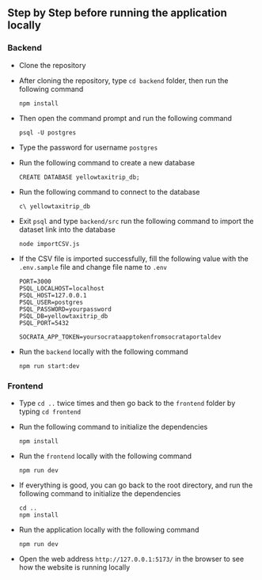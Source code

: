 ## Step by Step before running the application locally

### Backend

- Clone the repository

- After cloning the repository, type `cd backend` folder, then run the following command
  ```
  npm install
  ```
- Then open the command prompt and run the following command
  ```
  psql -U postgres
  ```
- Type the password for username `postgres`
- Run the following command to create a new database
  ```
  CREATE DATABASE yellowtaxitrip_db;
  ```
- Run the following command to connect to the database
  ```
  c\ yellowtaxitrip_db
  ```
- Exit `psql` and type `backend/src` run the following command to import the dataset link into the database
  ```
  node importCSV.js
  ```
- If the CSV file is imported successfully, fill the following value with the `.env.sample` file and change file name to `.env`

  ```
  PORT=3000
  PSQL_LOCALHOST=localhost
  PSQL_HOST=127.0.0.1
  PSQL_USER=postgres
  PSQL_PASSWORD=yourpassword
  PSQL_DB=yellowtaxitrip_db
  PSQL_PORT=5432

  SOCRATA_APP_TOKEN=yoursocrataapptokenfromsocrataportaldev
  ```

- Run the `backend` locally with the following command
  ```
  npm run start:dev
  ```

### Frontend

- Type `cd ..` twice times and then go back to the `frontend` folder by typing `cd frontend`

- Run the following command to initialize the dependencies
  ```
  npm install
  ```
- Run the `frontend` locally with the following command
  ```
  npm run dev
  ```
- If everything is good, you can go back to the root directory, and run the following command to initialize the dependencies

  ```
  cd ..
  npm install
  ```

- Run the application locally with the following command
  ```
  npm run dev
  ```
- Open the web address `http://127.0.0.1:5173/` in the browser to see how the website is running locally
